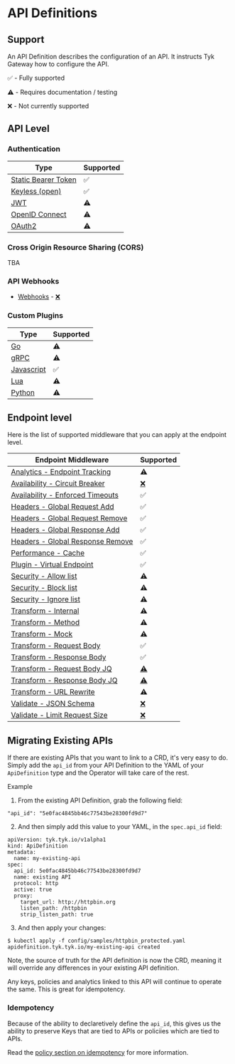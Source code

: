 # API Definitions

## Support 
An API Definition describes the configuration of an API. It instructs Tyk Gateway how to configure the API.

✅ - Fully supported

⚠️ - Requires documentation / testing

❌️ - Not currently supported

## API Level

### Authentication

| Type | Supported |
| ----------- | --------- |
| [Static Bearer Token](#) | ✅ |
| [Keyless (open)](#) | ✅ |
| [JWT](#) | ⚠️ |
| [OpenID Connect](#) | ⚠️ |
| [OAuth2](#) | ⚠️ |

### Cross Origin Resource Sharing (CORS)

TBA

### API Webhooks

- [Webhooks](./api_definitions/webhooks.md) - [❌️](https://github.com/TykTechnologies/tyk-operator/issues/62) 

### Custom Plugins

| Type | Supported |
| ----------- | --------- |
| [Go](./api_definitions/custom_plugin.md) | ⚠️ |
| [gRPC](./api_definitions/custom_plugin.md) | ⚠️ |
| [Javascript](./api_definitions/custom_plugin.md) | ✅ |
| [Lua](./api_definitions/custom_plugin.md) | ⚠️ |
| [Python](./api_definitions/custom_plugin.md) | ⚠️ |

## Endpoint level

Here is the list of supported middleware that you can apply at the endpoint level.

| Endpoint Middleware  | Supported |
| ----------- | --------- |
| [Analytics - Endpoint Tracking](#) | ⚠️ |
| [Availability - Circuit Breaker](./../config/samples/httpbin_timeout.yaml) | [❌️](# "Incompatible types string vs float64") |
| [Availability - Enforced Timeouts](./../config/samples/httpbin_timeout.yaml) | ✅ |
| [Headers - Global Request Add](../config/samples/httpbin_global-headers.yaml) | ✅ |
| [Headers - Global Request Remove](../config/samples/httpbin_global-headers.yaml) | ✅ |
| [Headers - Global Response Add](../config/samples/httpbin_global-headers.yaml) | ✅ |
| [Headers - Global Response Remove](../config/samples/httpbin_global-headers.yaml) | ✅ |
| [Performance - Cache](./../config/samples/httpbin_cache.yaml) | ✅ |
| [Plugin - Virtual Endpoint](./api_definitions/custom_plugin.md) | ✅ |
| [Security - Allow list](#) | ⚠️ |
| [Security - Block list](#) | ⚠️ |
| [Security - Ignore list](#) | ⚠️ |
| [Transform - Internal](#) | ⚠️ |
| [Transform - Method](#) | ⚠️ |
| [Transform - Mock](#) | ⚠️ |
| [Transform - Request Body](../config/samples/httpbin_transform.yaml) | ✅ |
| [Transform - Response Body](../config/samples/httpbin_transform.yaml) | ✅ |
| [Transform - Request Body JQ](../config/samples/httpbin_transform.yaml) | [⚠️](# "Requires JQ on Gateway Host & Testing") |
| [Transform - Response Body JQ](../config/samples/httpbin_transform.yaml) | [⚠️](# "Requires JQ on Gateway Host & Testing") |
| [Transform - URL Rewrite](#) | ⚠️ |
| [Validate - JSON Schema](../config/samples/httpbin_validate.yaml) | [❌️](https://github.com/TykTechnologies/tyk-operator/issues/59) |
| [Validate - Limit Request Size](../config/samples/httpbin_validate.yaml) | [❌️](https://github.com/TykTechnologies/tyk-operator/issues/59) |


## Migrating Existing APIs

If there are existing APIs that you want to link to a CRD, it's very easy to do.  Simply add the `api_id` from your API Definition to the YAML of your `ApiDefinition` type and the Operator will take care of the rest.

Example

1.  From the existing API Definition, grab the following field:
```
"api_id": "5e0fac4845bb46c77543be28300fd9d7"
```

2. And then simply add this value to your YAML, in the `spec.api_id` field:

```crd
apiVersion: tyk.tyk.io/v1alpha1
kind: ApiDefinition
metadata:
  name: my-existing-api
spec:
  api_id: 5e0fac4845bb46c77543be28300fd9d7
  name: existing API
  protocol: http
  active: true
  proxy:
    target_url: http://httpbin.org
    listen_path: /httpbin
    strip_listen_path: true
```

3. And then apply your changes:

```
$ kubectl apply -f config/samples/httpbin_protected.yaml
apidefinition.tyk.tyk.io/my-existing-api created
```

Note, the source of truth for the API definition is now the CRD, meaning it will override any differences in your existing API definition.

Any keys, policies and analytics linked to this API will continue to operate the same. This is great for idempotency.

### Idempotency

Because of the ability to declaretively define the `api_id`, this gives us the ability to preserve Keys that are tied to APIs or policiies which are tied to APIs.  

Read the [policy section on idempotency](./policies.md#idempotency) for more information.
